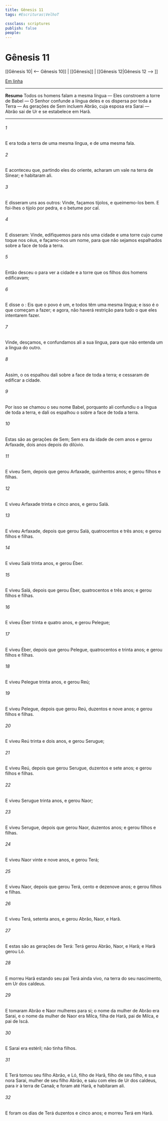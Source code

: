 ```yaml
---
title: Gênesis 11
tags: #Escrituras\VelhoT

cssclass: scriptures
publish: false
people:
---
```


# Gênesis 11
[[Gênesis 10| <-- Gênesis 10]] | [[Gênesis]] | [[Gênesis 12|Gênesis 12 --> ]]

[Em linha](https://churchofjesuschrist.org/study/scriptures/ot/gen/11?lang=por)

---
__Resumo__
Todos os homens falam a mesma língua — Eles constroem a torre de Babel — O Senhor confunde a língua deles e os dispersa por toda a Terra — As gerações de Sem incluem Abrão, cuja esposa era Sarai — Abrão sai de Ur e se estabelece em Harã.

---
###### 1 
E era toda a terra de uma mesma língua, e de uma mesma fala.

###### 2 
E aconteceu que, partindo eles do oriente, acharam um vale na terra de Sinear; e habitaram ali.

###### 3 
E disseram uns aos outros: Vinde, façamos tijolos, e queimemo-los bem. E foi-lhes o tijolo por pedra, e o betume por cal.

###### 4 
E disseram: Vinde, edifiquemos para nós uma cidade e uma torre cujo cume toque nos céus, e façamo-nos um nome, para que não sejamos espalhados sobre a face de toda a terra.

###### 5 
Então desceu o  para ver a cidade e a torre que os filhos dos homens edificavam;

###### 6 
E disse o : Eis que o povo é um, e todos têm uma mesma língua; e isso é o que começam a fazer; e agora, não haverá restrição para tudo o que eles intentarem fazer.

###### 7 
Vinde, desçamos, e confundamos ali a sua língua, para que não entenda um a língua do outro.

###### 8 
Assim, o  os espalhou dali sobre a face de toda a terra; e cessaram de edificar a cidade.

###### 9 
Por isso se chamou o seu nome Babel, porquanto ali confundiu o  a língua de toda a terra, e dali os espalhou o  sobre a face de toda a terra.

###### 10 
Estas são as gerações de Sem; Sem era da idade de cem anos e gerou Arfaxade, dois anos depois do dilúvio.

###### 11 
E viveu Sem, depois que gerou Arfaxade, quinhentos anos; e gerou filhos e filhas.

###### 12 
E viveu Arfaxade trinta e cinco anos, e gerou Salá.

###### 13 
E viveu Arfaxade, depois que gerou Salá, quatrocentos e três anos; e gerou filhos e filhas.

###### 14 
E viveu Salá trinta anos, e gerou Éber.

###### 15 
E viveu Salá, depois que gerou Éber, quatrocentos e três anos; e gerou filhos e filhas.

###### 16 
E viveu Éber trinta e quatro anos, e gerou Pelegue;

###### 17 
E viveu Éber, depois que gerou Pelegue, quatrocentos e trinta anos; e gerou filhos e filhas.

###### 18 
E viveu Pelegue trinta anos, e gerou Reú;

###### 19 
E viveu Pelegue, depois que gerou Reú, duzentos e nove anos; e gerou filhos e filhas.

###### 20 
E viveu Reú trinta e dois anos, e gerou Serugue;

###### 21 
E viveu Reú, depois que gerou Serugue, duzentos e sete anos; e gerou filhos e filhas.

###### 22 
E viveu Serugue trinta anos, e gerou Naor;

###### 23 
E viveu Serugue, depois que gerou Naor, duzentos anos; e gerou filhos e filhas.

###### 24 
E viveu Naor vinte e nove anos, e gerou Terá;

###### 25 
E viveu Naor, depois que gerou Terá, cento e dezenove anos; e gerou filhos e filhas.

###### 26 
E viveu Terá, setenta anos, e gerou Abrão, Naor, e Harã.

###### 27 
E estas são as gerações de Terá: Terá gerou Abrão, Naor, e Harã; e Harã gerou Ló.

###### 28 
E morreu Harã estando seu pai Terá ainda vivo, na terra do seu nascimento, em Ur dos caldeus.

###### 29 
E tomaram Abrão e Naor mulheres para si; o nome da mulher de Abrão era Sarai, e o nome da mulher de Naor era Milca, filha de Harã, pai de Milca, e pai de Iscá.

###### 30 
E Sarai era estéril; não tinha filhos.

###### 31 
E Terá tomou seu filho Abrão, e Ló, filho de Harã, filho de seu filho, e sua nora Sarai, mulher de seu filho Abrão, e saiu com eles de Ur dos caldeus, para ir à terra de Canaã; e foram até Harã, e habitaram ali.

###### 32 
E foram os dias de Terá duzentos e cinco anos; e morreu Terá em Harã.

